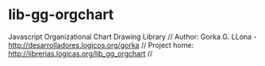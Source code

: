 lib-gg-orgchart
===============

Javascript Organizational Chart Drawing Library //
Author: Gorka G. LLona - http://desarrolladores.logicos.org/gorka //
Project home: http://librerias.logicas.org/lib_gg_orgchart //

